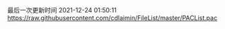 最后一次更新时间 2021-12-24 01:50:11
https://raw.githubusercontent.com/cdlaimin/FileList/master/PACList.pac

